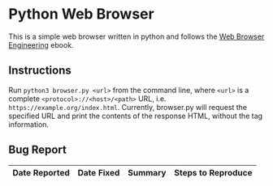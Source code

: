 # Python Web Browser

This is a simple web browser written in python and follows the [Web Browser Engineering](https://browser.engineering/) ebook.

## Instructions

Run `python3 browser.py <url>` from the command line, where `<url>` is a complete `<protocol>://<host>/<path>` URL, i.e. `https://example.org/index.html`. Currently, browser.py will request the specified URL and print the contents of the response HTML, without the tag information.

## Bug Report

| Date Reported | Date Fixed | Summary | Steps to Reproduce
| --- | --- | --- | --- |